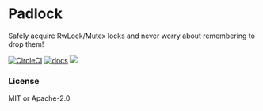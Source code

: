 # Padlock

Safely acquire RwLock/Mutex locks and never worry about remembering to drop them!

[![CircleCI](https://circleci.com/gh/olback/padlock-rs.svg?style=svg)](https://circleci.com/gh/olback/padlock-rs) [![docs](https://docs.rs/padlock/badge.svg)](https://docs.rs/padlock) [![](https://meritbadge.herokuapp.com/padlock)](https://crates.io/crates/padlock)


### License
MIT or Apache-2.0
